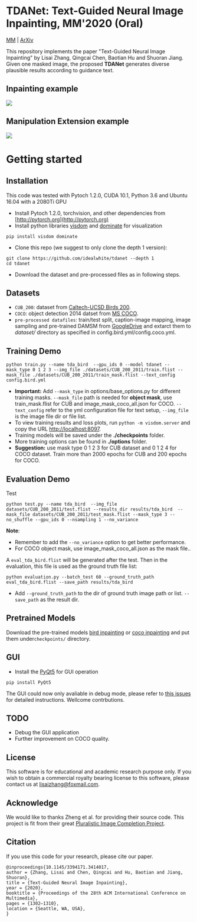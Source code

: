 
# TDANet: Text-Guided Neural Image Inpainting, MM'2020 (Oral)
[MM](https://dl.acm.org/doi/10.1145/3394171.3414017) | [ArXiv](https://arxiv.org/abs/2004.03212) 
<br>

This repository implements the paper "Text-Guided Neural Image Inpainting" 
by Lisai Zhang, Qingcai Chen, Baotian Hu and Shuoran Jiang. Given one masked image, the proposed 
**TDANet** generates diverse plausible results according to guidance text.

## Inpainting example

<img src='https://github.com/idealwhite/tdanet/blob/master/images/inpainting_example.png' align="center">

## Manipulation Extension example

<img src='https://github.com/idealwhite/tdanet/blob/master/images/manipulation_example.png' align="center">

# Getting started
## Installation
This code was tested with Pytoch 1.2.0, CUDA 10.1, Python 3.6 and Ubuntu 16.04 with a 2080Ti GPU

- Install Pytoch 1.2.0, torchvision, and other dependencies from [http://pytorch.org](http://pytorch.org)
- Install python libraries [visdom](https://github.com/facebookresearch/visdom) and [dominate](https://github.com/Knio/dominate) for visualization


```
pip install visdom dominate
```
- Clone this repo (we suggest to only clone the depth 1 version):

```
git clone https://github.com/idealwhite/tdanet --depth 1
cd tdanet
```
- Download the dataset and pre-processed files as in following steps.

## Datasets
- ```CUB_200```: dataset from [Caltech-UCSD Birds 200](http://www.vision.caltech.edu/visipedia/CUB-200.html).
- ```COCO```: object detection 2014 datset from [MS COCO](https://cocodataset.org/#download).
- ```pre-processed datafiles```: train/test split, caption-image mapping, image sampling 
 and pre-trained DAMSM from [GoogleDrive](https://drive.google.com/file/d/1_B7gdUwStck8Kop9hNL2YUNWF6hIxCNx/view?usp=sharing) and extarct them 
 to *dataset/* directory as specified in config.bird.yml/config.coco.yml.
 
## Training Demo
```
python train.py --name tda_bird  --gpu_ids 0 --model tdanet --mask_type 0 1 2 3 --img_file ./datasets/CUB_200_2011/train.flist --mask_file ./datasets/CUB_200_2011/train_mask.flist --text_config config.bird.yml
```
- **Important:** Add ```--mask_type``` in options/base_options.py for different training masks. ```--mask_file``` path is needed for **object mask**, use train_mask.flist for CUB and image_mask_coco_all.json for COCO. ```--text_config``` refer to the yml configuration file for text setup, ```--img_file``` is the image file dir or file list.
- To view training results and loss plots, run ```python -m visdom.server``` and copy the URL [http://localhost:8097](http://localhost:8097).
- Training models will be saved under the **./checkpoints** folder.
- More training options can be found in **./options** folder.
- **Suggestion:** use mask type 0 1 2 3 for CUB dataset and 0 1 2 4 for COCO dataset. Train more than 2000 epochs for CUB and 200 epochs for COCO. 

## Evaluation Demo
Test 
```
python test.py --name tda_bird  --img_file datasets/CUB_200_2011/test.flist --results_dir results/tda_bird  --mask_file datasets/CUB_200_2011/test_mask.flist --mask_type 3 --no_shuffle --gpu_ids 0 --nsampling 1 --no_variance
```
**Note**: 
- Remember to add  the ```--no_variance``` option to get better performance.  
- For COCO object mask, use image_mask_coco_all.json as the mask file..

A ```eval_tda_bird.flist``` will be generated after the test. Then in the evaluation, this file is used as the ground truth file list:

```
python evaluation.py --batch_test 60 --ground_truth_path eval_tda_bird.flist --save_path results/tda_bird
```
- Add ```--ground_truth_path``` to the dir of ground truth image path or list. ```--save_path``` as the result dir.


## Pretrained Models
Download the pre-trained models [bird inpainting](https://drive.google.com/file/d/1yGC3zPnngyrGtyWrMSYZaMXUbbiXWZGj/view?usp=sharing) or [coco inpainting](https://drive.google.com/file/d/1tqrvFFilYO3eolwqbdZYm0byQv_ahaoS/view?usp=sharing) and put them under```checkpoints/``` directory.

## GUI

- Install the [PyQt5](https://pypi.org/project/PyQt5/) for GUI operation

```
pip install PyQt5
```

The GUI could now only avaliable in debug mode, please refer to [this issues](https://github.com/idealwhite/tdanet/issues/3#issuecomment-806764438) for detailed instructions. Wellcome contrbutions. 

## TODO
- Debug the GUI application
- Further improvement on COCO quality.

## License
This software is for educational and academic research purpose only. If you wish to obtain a commercial royalty bearing license to
 this software, please contact us at lisaizhang@foxmail.com.

## Acknowledge
We would like to thanks Zheng et al. for providing their source code. This project is fit from their great [Pluralistic Image Completion Project](https://github.com/lyndonzheng/Pluralistic-Inpainting).

## Citation
If you use this code for your research, please cite our paper.
```
@inproceedings{10.1145/3394171.3414017,
author = {Zhang, Lisai and Chen, Qingcai and Hu, Baotian and Jiang, Shuoran},
title = {Text-Guided Neural Image Inpainting},
year = {2020},
booktitle = {Proceedings of the 28th ACM International Conference on Multimedia},
pages = {1302–1310},
location = {Seattle, WA, USA},
}
```
